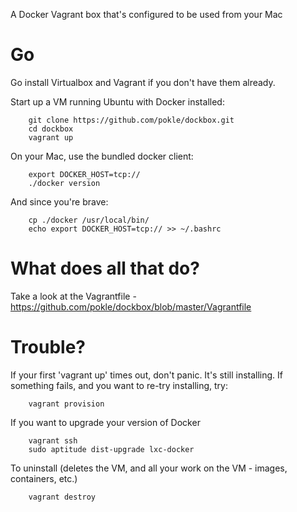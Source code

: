 A Docker Vagrant box that's configured to be used from your Mac

Go
===

Go install Virtualbox and Vagrant if you don't have them already.

Start up a VM running Ubuntu with Docker installed:

		git clone https://github.com/pokle/dockbox.git
		cd dockbox
		vagrant up

On your Mac, use the bundled docker client:

		export DOCKER_HOST=tcp://
		./docker version
	
And since you're brave:

		cp ./docker /usr/local/bin/
		echo export DOCKER_HOST=tcp:// >> ~/.bashrc

What does all that do?
======================
Take a look at the Vagrantfile - https://github.com/pokle/dockbox/blob/master/Vagrantfile

Trouble?
========

If your first 'vagrant up' times out, don't panic. It's still installing. If something fails, and you want to re-try installing, try:

		vagrant provision

If you want to upgrade your version of Docker

		vagrant ssh
		sudo aptitude dist-upgrade lxc-docker


To uninstall (deletes the VM, and all your work on the VM - images, containers, etc.)

		vagrant destroy

